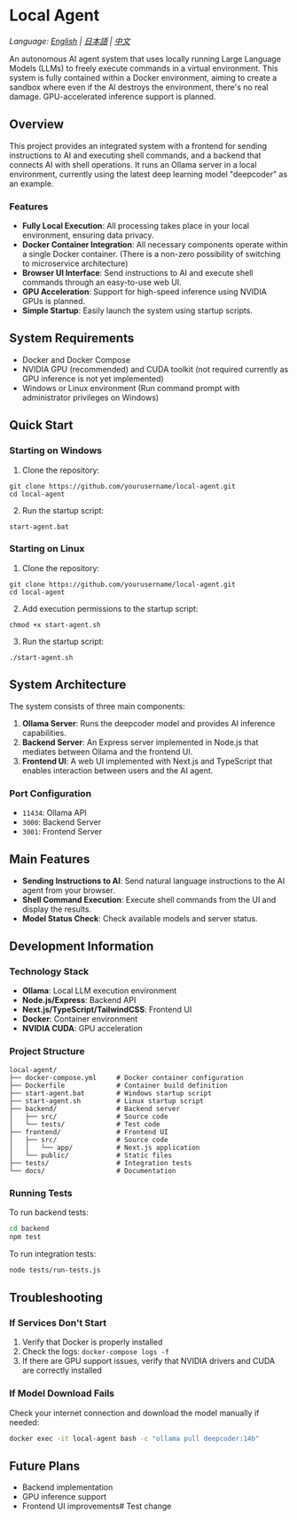 # Local Agent

*Language: [English](README.md) | [日本語](docs/readme/README-jp.md) | [中文](docs/readme/README-cn.md)*

An autonomous AI agent system that uses locally running Large Language Models (LLMs) to freely execute commands in a virtual environment. This system is fully contained within a Docker environment, aiming to create a sandbox where even if the AI destroys the environment, there's no real damage. GPU-accelerated inference support is planned.

## Overview

This project provides an integrated system with a frontend for sending instructions to AI and executing shell commands, and a backend that connects AI with shell operations. It runs an Ollama server in a local environment, currently using the latest deep learning model "deepcoder" as an example.

### Features

- **Fully Local Execution**: All processing takes place in your local environment, ensuring data privacy.
- **Docker Container Integration**: All necessary components operate within a single Docker container. (There is a non-zero possibility of switching to microservice architecture)
- **Browser UI Interface**: Send instructions to AI and execute shell commands through an easy-to-use web UI.
- **GPU Acceleration**: Support for high-speed inference using NVIDIA GPUs is planned.
- **Simple Startup**: Easily launch the system using startup scripts.

## System Requirements

- Docker and Docker Compose
- NVIDIA GPU (recommended) and CUDA toolkit (not required currently as GPU inference is not yet implemented)
- Windows or Linux environment (Run command prompt with administrator privileges on Windows)

## Quick Start

### Starting on Windows

1. Clone the repository:
```
git clone https://github.com/yourusername/local-agent.git
cd local-agent
```

2. Run the startup script:
```
start-agent.bat
```

### Starting on Linux

1. Clone the repository:
```
git clone https://github.com/yourusername/local-agent.git
cd local-agent
```

2. Add execution permissions to the startup script:
```
chmod +x start-agent.sh
```

3. Run the startup script:
```
./start-agent.sh
```

## System Architecture

The system consists of three main components:

1. **Ollama Server**: Runs the deepcoder model and provides AI inference capabilities.
2. **Backend Server**: An Express server implemented in Node.js that mediates between Ollama and the frontend UI.
3. **Frontend UI**: A web UI implemented with Next.js and TypeScript that enables interaction between users and the AI agent.

### Port Configuration

- `11434`: Ollama API
- `3000`: Backend Server
- `3001`: Frontend Server

## Main Features

- **Sending Instructions to AI**: Send natural language instructions to the AI agent from your browser.
- **Shell Command Execution**: Execute shell commands from the UI and display the results.
- **Model Status Check**: Check available models and server status.

## Development Information

### Technology Stack

- **Ollama**: Local LLM execution environment
- **Node.js/Express**: Backend API
- **Next.js/TypeScript/TailwindCSS**: Frontend UI
- **Docker**: Container environment
- **NVIDIA CUDA**: GPU acceleration

### Project Structure

```
local-agent/
├── docker-compose.yml     # Docker container configuration
├── Dockerfile             # Container build definition
├── start-agent.bat        # Windows startup script
├── start-agent.sh         # Linux startup script
├── backend/               # Backend server
│   ├── src/               # Source code
│   └── tests/             # Test code
├── frontend/              # Frontend UI
│   ├── src/               # Source code
│   │   └── app/           # Next.js application
│   └── public/            # Static files
├── tests/                 # Integration tests
└── docs/                  # Documentation
```

### Running Tests

To run backend tests:

```bash
cd backend
npm test
```

To run integration tests:

```bash
node tests/run-tests.js
```

## Troubleshooting

### If Services Don't Start

1. Verify that Docker is properly installed
2. Check the logs: `docker-compose logs -f`
3. If there are GPU support issues, verify that NVIDIA drivers and CUDA are correctly installed

### If Model Download Fails

Check your internet connection and download the model manually if needed:

```bash
docker exec -it local-agent bash -c "ollama pull deepcoder:14b"
```

## Future Plans

- Backend implementation
- GPU inference support
- Frontend UI improvements# Test change
